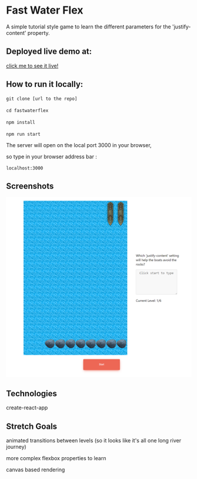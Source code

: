 # Fast Water Flex

A simple tutorial style game to learn the different parameters for the 'justify-content' property.

## Deployed live demo at:

[click me to see it live!](https://main--gleaming-donut-945d52.netlify.app/)

## How to run it locally:

```
git clone [url to the repo]

cd fastwaterflex

npm install

npm run start
```

The server will open on the local port 3000 in your browser,

so type in your browser address bar :
```
localhost:3000
```


## Screenshots
![ScreenShot](/src/screenshots/screenshot1.png)


## Technologies

create-react-app


## Stretch Goals

animated transitions between levels (so it looks like it's all one long river journey)

more complex flexbox properties to learn

canvas based rendering
